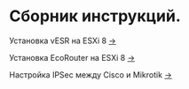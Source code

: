 # Сборник инструкций.

Установка vESR на ESXi 8 [->](./vESR/install/README.md)

Установка EcoRouter на ESXi 8 [->](./EcoRouter/install/README.md)

Настройка IPSec между Cisco и Mikrotik [->](./IPSec_bt_Cisco_Mikrot/README.md)